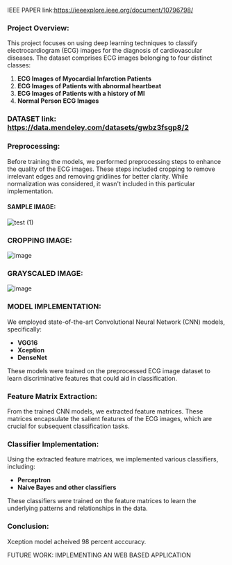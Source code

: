 IEEE PAPER link:https://ieeexplore.ieee.org/document/10796798/
### Project Overview:
This project focuses on using deep learning techniques to classify electrocardiogram (ECG) images for the diagnosis of cardiovascular diseases. The dataset comprises ECG images belonging to four distinct classes:


1. **ECG Images of Myocardial Infarction Patients**
2. **ECG Images of Patients with abnormal heartbeat**
3. **ECG Images of Patients with a history of MI**
4. **Normal Person ECG Images**
### DATASET link: https://data.mendeley.com/datasets/gwbz3fsgp8/2

### Preprocessing:
Before training the models, we performed preprocessing steps to enhance the quality of the ECG images. These steps included cropping to remove irrelevant edges and removing gridlines for better clarity. While normalization was considered, it wasn't included in this particular implementation.

#### SAMPLE IMAGE:

  ![test (1)](https://github.com/krishna-akula2003/Deep-Learning-Approaches-for-ECG-Image-Classification-in-Cardiovascular-Disease-Diagnosis/assets/138143431/9a026b87-c379-4e19-ad98-154039bcd813)


### CROPPING IMAGE:

   ![image](https://github.com/krishna-akula2003/Deep-Learning-Approaches-for-ECG-Image-Classification-in-Cardiovascular-Disease-Diagnosis/assets/138143431/4094c4ff-3ae3-4202-847e-f2f88a0f29c6)


### GRAYSCALED IMAGE:

  ![image](https://github.com/krishna-akula2003/Deep-Learning-Approaches-for-ECG-Image-Classification-in-Cardiovascular-Disease-Diagnosis/assets/138143431/bb91ffc4-74ff-42df-949d-29861cfd3333)


### MODEL IMPLEMENTATION:

We employed state-of-the-art Convolutional Neural Network (CNN) models, specifically:
- **VGG16**
- **Xception**
- **DenseNet**

These models were trained on the preprocessed ECG image dataset to learn discriminative features that could aid in classification.

### Feature Matrix Extraction:
From the trained CNN models, we extracted feature matrices. These matrices encapsulate the salient features of the ECG images, which are crucial for subsequent classification tasks.

### Classifier Implementation:
Using the extracted feature matrices, we implemented various classifiers, including:
- **Perceptron**
- **Naive Bayes and other classifiers**  

These classifiers were trained on the feature matrices to learn the underlying patterns and relationships in the data.

### Conclusion:
Xception model acheived 98 percent acccuracy.

FUTURE WORK:
IMPLEMENTING AN WEB BASED APPLICATION
